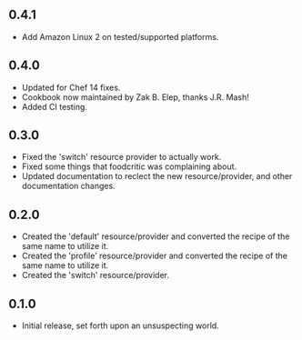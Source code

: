 ## 0.4.1
* Add Amazon Linux 2 on tested/supported platforms.

## 0.4.0
* Updated for Chef 14 fixes.
* Cookbook now maintained by Zak B. Elep, thanks J.R. Mash!
* Added CI testing.

## 0.3.0
* Fixed the 'switch' resource provider to actually work.
* Fixed some things that foodcritic was complaining about.
* Updated documentation to reclect the new resource/provider, and other documentation changes.

## 0.2.0
* Created the 'default' resource/provider and converted the recipe of the same name to utilize it.
* Created the 'profile' resource/provider and converted the recipe of the same name to utilize it.
* Created the 'switch' resource/provider.

## 0.1.0
* Initial release, set forth upon an unsuspecting world.
